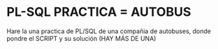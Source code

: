 # PL-SQL PRACTICA = AUTOBUS 
Hare la una practica de PL/SQL de una compañia de autobuses, donde pondre el SCRIPT y su solución (HAY MÁS DE UNA)
